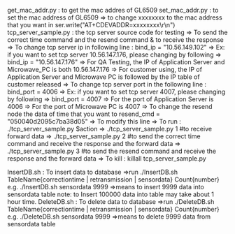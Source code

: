 get_mac_addr.py : to get the mac addres of GL6509
set_mac_addr.py : to set the mac address of GL6509
    => to change xxxxxxxx to the mac address that you want in ser.write("AT+CDEVADDR=xxxxxxxx\r\n")
tcp_server_sample.py : the tcp server source code for testing => To send the correct time command and the resend command & to receive the response
    => To change tcp server ip in following line :
        bind_ip = "10.56.149.102"
        => Ex: if you want to set tcp server 10.56.147.176, please changing by following
            => bind_ip = "10.56.147.176"
        => For QA Testing, the IP of Application Server and Microwave_PC is both 10.56.147.176
        => For customer using, the IP of Application Server and Microwave PC is followed by the IP table of customer released
    => To change tcp server port in the following line :
        bind_port = 4006
        => Ex: if you want to set tcp server 4007, please changing by following
            => bind_port = 4007
        => For the port of Application Server is 4006
        => For the port of Microwave PC is 4007
    => To change the resend node the data of time that you want to
        resend_cmd = "050040d2095c7ba38d05"
        => To modify this line
    => To run : ./tcp_server_sample.py $action
        => ./tcp_server_sample.py 1 #to receive forward data
        => ./tcp_server_sample.py 2 #to send the correct time command and receive the response and the forward data
        => ./tcp_server_sample.py 3 #to send the resend command and receive the response and the forward data
    => To kill : killall tcp_server_sample.py


InsertDB.sh : To insert data to database
    =>run ./InsertDB.sh TableName{correctiontime | retransmission | sensordata} Count{number}
      e.g. ./InsertDB.sh sensordata 9999 =>means to insert 9999 data into sensordata table
      note: to Insert 100000 data into table may take about 1 hour time.
DeleteDB.sh : To delete data to database
    =>run ./DeleteDB.sh TableName{correctiontime | retransmission | sensordata} Count{number}
      e.g. ./DeleteDB.sh sensordata 9999 =>means to delete 9999 data from sensordata table
